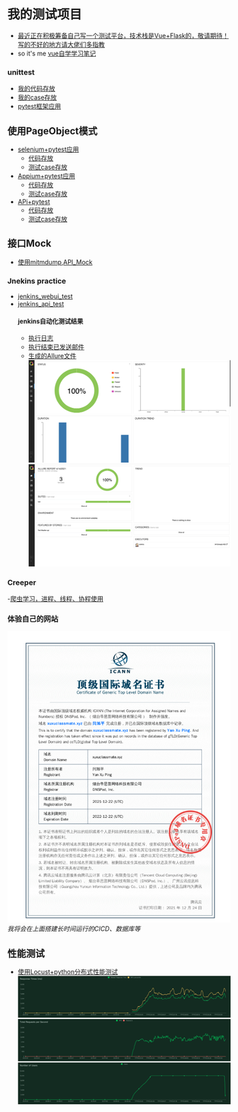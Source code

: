 
# 我的测试项目

- [最近正在积极筹备自己写一个测试平台，技术栈是Vue+Flask的，敬请期待！写的不好的地方请大佬们多指教](./terrace/newprojecttest)
- so it's me [vue自学学习笔记](./treeace/front_end)
    


### unittest
- [我的代码存放](./test_game/src)
- [我的case存放](./test_game/testing)
- [pytest框架应用](./test_Calculator)

## 使用PageObject模式
  - [selenium+pytest应用](./web_selenium_test) 
    - [代码存放](./web_selenium_test/Page)
    - [测试case存放](./web_selenium_test/test_case)
  - [Appium+pytest应用](./app_APPium_test)
    - [代码存放](./app_APPium_test/src)
    - [测试case存放](./app_APPium_test/test_case)
  - [APi+pytest](./test_API)
    - [代码存放](./test_API/src)
    - [测试case存放](./test_API/testing/test_wuwork_api_plus.py)

## 接口Mock
  - [使用mitmdump,API_Mock](/test_API/API_MOCK/api_mock.py)
    
### Jnekins practice
- [jenkins_webui_test](./Jenkins_test/jenkins_webui_test)
- [jenkins_api_test](./Jenkins_test/jenkins_Api_test)
    #### jenkins自动化测试结果
  - [执行日志](./Jenkins_test/jenkins_Api_test/email_log/build.log)
  - [执行结束已发送邮件](./Jenkins_test/jenkins_Api_test/email_log/Jenkins构建提示：0412newjob%20-%20Build%20%23%201%20-%20Successful!.eml)
  - [生成的Allure文件](./Jenkins_test/jenkins_Api_test/allure-report)
    ![测试结果](./Jenkins_test/jenkins_Api_test/allure-report/data/Lark20210414-093230.png)
    ![测试结果](./Jenkins_test/jenkins_Api_test/allure-report/data/Lark20210414-093223.png)

### Creeper
 -[爬虫学习，进程、线程、协程使用](./Creeper/study)
### 体验自己的网站
 ![我的域名认证](./Creeper/study/xuxuclassmate.xyz.certificate.jpg)
 _我将会在上面搭建长时间运行的CICD、数据库等_

## 性能测试
  - [使用Locust+python分布式性能测试](./Performance_Test/wuwork_test.py)
    ![image](./Performance_Test/Test_Results/response_times_(ms)_1615213371.png)
    ![image](./Performance_Test/Test_Results/total_requests_per_second_1615213371.png)
    ![image](./Performance_Test/Test_Results/number_of_users_1615213371.png)
    
